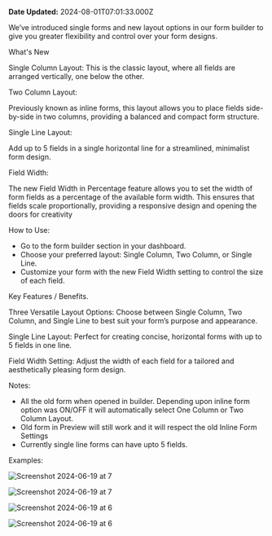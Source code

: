 **Date Updated:** 2024-08-01T07:01:33.000Z
  
  
We’ve introduced single forms and new layout options in our form builder to give you greater flexibility and control over your form designs.

What's New

Single Column Layout: This is the classic layout, where all fields are arranged vertically, one below the other.

Two Column Layout:

Previously known as inline forms, this layout allows you to place fields side-by-side in two columns, providing a balanced and compact form structure.

Single Line Layout:

Add up to 5 fields in a single horizontal line for a streamlined, minimalist form design.

Field Width:

The new Field Width in Percentage feature allows you to set the width of form fields as a percentage of the available form width. This ensures that fields scale proportionally, providing a responsive design and opening the doors for creativity

How to Use:

* Go to the form builder section in your dashboard.
* Choose your preferred layout: Single Column, Two Column, or Single Line.
* Customize your form with the new Field Width setting to control the size of each field.

Key Features / Benefits.

Three Versatile Layout Options: Choose between Single Column, Two Column, and Single Line to best suit your form’s purpose and appearance.

Single Line Layout: Perfect for creating concise, horizontal forms with up to 5 fields in one line.

Field Width Setting: Adjust the width of each field for a tailored and aesthetically pleasing form design.

Notes:

* All the old form when opened in builder. Depending upon inline form option was ON/OFF it will automatically select One Column or Two Column Layout.
* Old form in Preview will still work and it will respect the old Inline Form Settings
* Currently single line forms can have upto 5 fields.

Examples:

![Screenshot 2024-06-19 at 7](https://s3.amazonaws.com/cdn.freshdesk.com/data/helpdesk/attachments/production/155030262760/original/G3m3SQ2ZAEvVFbJH_KkjO0Z1Dxx4PLVOlg.jpeg?1722475806)

![Screenshot 2024-06-19 at 7](https://s3.amazonaws.com/cdn.freshdesk.com/data/helpdesk/attachments/production/155030262761/original/ReuClx9vlbCPFBZjXd6ZfiAwXt1P5oMujw.jpeg?1722475806)

![Screenshot 2024-06-19 at 6](https://s3.amazonaws.com/cdn.freshdesk.com/data/helpdesk/attachments/production/155030262762/original/Ae0kF-7P3vKgJw_9xzVTMFtqmcncvon2Yg.jpeg?1722475807)

![Screenshot 2024-06-19 at 6](https://s3.amazonaws.com/cdn.freshdesk.com/data/helpdesk/attachments/production/155030262763/original/yn3MM-j5RgxDE1XGewqcyzGeH68RB6a5rg.jpeg?1722475807)
